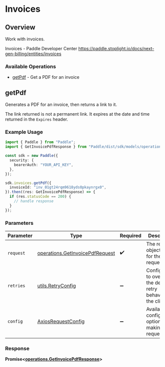 # Invoices

## Overview

Work with invoices.

Invoices - Paddle Developer Center
<https://paddle.stoplight.io/docs/next-gen-billing/entities/invoices>
### Available Operations

* [getPdf](#getpdf) - Get a PDF for an invoice

## getPdf

Generates a PDF for an invoice, then returns a link to it.

The link returned is not a permanent link. It expires at the date and time returned in the `Expires` header.

### Example Usage

```typescript
import { Paddle } from "Paddle";
import { GetInvoicePdfResponse } from "Paddle/dist/sdk/models/operations";

const sdk = new Paddle({
  security: {
    bearerAuth: "YOUR_API_KEY",
  },
});

sdk.invoices.getPdf({
  invoiceId: "inv_01gt24rqm9618yds0pkaynrgx0",
}).then((res: GetInvoicePdfResponse) => {
  if (res.statusCode == 200) {
    // handle response
  }
});
```

### Parameters

| Parameter                                                                          | Type                                                                               | Required                                                                           | Description                                                                        |
| ---------------------------------------------------------------------------------- | ---------------------------------------------------------------------------------- | ---------------------------------------------------------------------------------- | ---------------------------------------------------------------------------------- |
| `request`                                                                          | [operations.GetInvoicePdfRequest](../../models/operations/getinvoicepdfrequest.md) | :heavy_check_mark:                                                                 | The request object to use for the request.                                         |
| `retries`                                                                          | [utils.RetryConfig](../../models/utils/retryconfig.md)                             | :heavy_minus_sign:                                                                 | Configuration to override the default retry behavior of the client.                |
| `config`                                                                           | [AxiosRequestConfig](https://axios-http.com/docs/req_config)                       | :heavy_minus_sign:                                                                 | Available config options for making requests.                                      |


### Response

**Promise<[operations.GetInvoicePdfResponse](../../models/operations/getinvoicepdfresponse.md)>**

